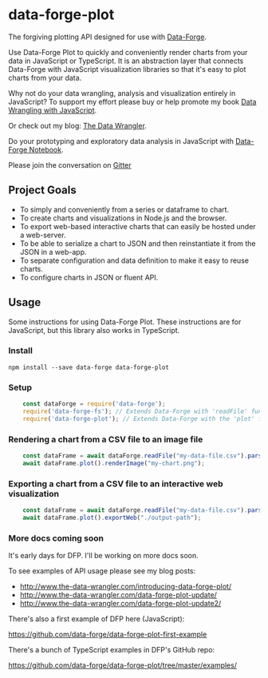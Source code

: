 # data-forge-plot

The forgiving plotting API designed for use with [Data-Forge](https://github.com/data-forge/data-forge-ts).

Use Data-Forge Plot to quickly and conveniently render charts from your data in JavaScript or TypeScript. It is an abstraction layer that connects Data-Forge with JavaScript visualization libraries so that it's easy to plot charts from your data.

Why not do your data wrangling, analysis and visualization entirely in JavaScript? To support my effort please buy or help promote my book 
[Data Wrangling with JavaScript](http://bit.ly/2t2cJu2).

Or check out my blog: [The Data Wrangler](http://www.the-data-wrangler.com/).

Do your prototyping and exploratory data analysis in JavaScript with [Data-Forge Notebook](http://www.data-forge-notebook.com/).

Please join the conversation on [Gitter](https://gitter.im/data-forge)

## Project Goals

- To simply and conveniently from a series or dataframe to chart.
- To create charts and visualizations in Node.js and the browser.
- To export web-based interactive charts that can easily be hosted under a web-server.
- To be able to serialize a chart to JSON and then reinstantiate it from the JSON in a web-app.
- To separate configuration and data definition to make it easy to reuse charts.
- To configure charts in JSON or fluent API.

## Usage

Some instructions for using Data-Forge Plot. These instructions are for JavaScript, but this library also works in TypeScript.

### Install

    npm install --save data-forge data-forge-plot

### Setup

```javascript
    const dataForge = require('data-forge');
    require('data-forge-fs'); // Extends Data-Forge with 'readFile' function.
    require('data-forge-plot'); // Extends Data-Forge with the 'plot' function.
```

### Rendering a chart from a CSV file to an image file

```javascript
    const dataFrame = await dataForge.readFile("my-data-file.csv").parseCSV();
    await dataFrame.plot().renderImage("my-chart.png");
```

### Exporting a chart from a CSV file to an interactive web visualization

```javascript
    const dataFrame = await dataForge.readFile("my-data-file.csv").parseCSV();
    await dataFrame.plot().exportWeb("./output-path");
```

### More docs coming soon

It's early days for DFP. I'll be working on more docs soon.

To see examples of API usage please see my blog posts:
- http://www.the-data-wrangler.com/introducing-data-forge-plot/
- http://www.the-data-wrangler.com/data-forge-plot-update/
- http://www.the-data-wrangler.com/data-forge-plot-update2/

There's also a first example of DFP here (JavaScript):

https://github.com/data-forge/data-forge-plot-first-example

There's a bunch of TypeScript examples in DFP's GitHub repo:

https://github.com/data-forge/data-forge-plot/tree/master/examples/
